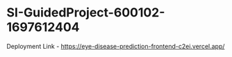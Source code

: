 # SI-GuidedProject-600102-1697612404

Deployment Link - https://eye-disease-prediction-frontend-c2ei.vercel.app/
